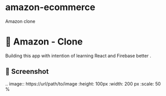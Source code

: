 # amazon-ecommerce
Amazon clone

# 🛒 Amazon - Clone

Building this app with intention of learning React and Firebase better .

## 📱 Screenshot
.. image:: https://url/path/to/image :height: 100px :width: 200 px :scale: 50 % 
